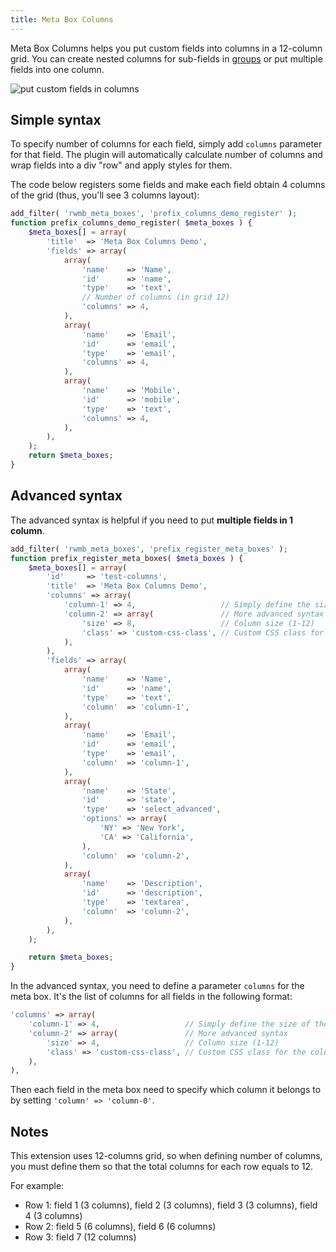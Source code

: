 ```yaml
---
title: Meta Box Columns
---
```


Meta Box Columns helps you put custom fields into columns in a 12-column grid. You can create nested columns for sub-fields in [groups](/extensions/meta-box-group/) or put multiple fields into one column.

![put custom fields in columns](https://i2.wp.com/metabox.io/wp-content/uploads/2014/07/meta-box-columns-screenshot.png)

## Simple syntax

To specify number of columns for each field, simply add `columns` parameter for that field. The plugin will automatically calculate number of columns and wrap fields into a div "row" and apply styles for them.

The code below registers some fields and make each field obtain 4 columns of the grid (thus, you'll see 3 columns layout):

```php
add_filter( 'rwmb_meta_boxes', 'prefix_columns_demo_register' );
function prefix_columns_demo_register( $meta_boxes ) {
    $meta_boxes[] = array(
        'title'  => 'Meta Box Columns Demo',
        'fields' => array(
            array(
                'name'    => 'Name',
                'id'      => 'name',
                'type'    => 'text',
                // Number of columns (in grid 12)
                'columns' => 4,
            ),
            array(
                'name'    => 'Email',
                'id'      => 'email',
                'type'    => 'email',
                'columns' => 4,
            ),
            array(
                'name'    => 'Mobile',
                'id'      => 'mobile',
                'type'    => 'text',
                'columns' => 4,
            ),
        ),
    );
    return $meta_boxes;
}
```

## Advanced syntax

The advanced syntax is helpful if you need to put **multiple fields in 1 column**.

```php
add_filter( 'rwmb_meta_boxes', 'prefix_register_meta_boxes' );
function prefix_register_meta_boxes( $meta_boxes ) {
    $meta_boxes[] = array(
        'id'     => 'test-columns',
        'title'  => 'Meta Box Columns Demo',
        'columns' => array(
            'column-1' => 4,                   // Simply define the size of the column (from 1 to 12)
            'column-2' => array(               // More advanced syntax
                'size' => 8,                   // Column size (1-12)
                'class' => 'custom-css-class', // Custom CSS class for the column
            ),
        ),
        'fields' => array(
            array(
                'name'    => 'Name',
                'id'      => 'name',
                'type'    => 'text',
                'column'  => 'column-1',
            ),
            array(
                'name'    => 'Email',
                'id'      => 'email',
                'type'    => 'email',
                'column'  => 'column-1',
            ),
            array(
                'name'    => 'State',
                'id'      => 'state',
                'type'    => 'select_advanced',
                'options' => array(
                    'NY' => 'New York',
                    'CA' => 'California',
                ),
                'column'  => 'column-2',
            ),
            array(
                'name'    => 'Description',
                'id'      => 'description',
                'type'    => 'textarea',
                'column'  => 'column-2',
            ),
        ),
    );

    return $meta_boxes;
}
```

In the advanced syntax, you need to define a parameter `columns` for the meta box. It's the list of columns for all fields in the following format:

```php
'columns' => array(
    'column-1' => 4,                   // Simply define the size of the column (from 1 to 12)
    'column-2' => array(               // More advanced syntax
        'size' => 4,                   // Column size (1-12)
        'class' => 'custom-css-class', // Custom CSS class for the column
    ),
),
```

Then each field in the meta box need to specify which column it belongs to by setting `'column' => 'column-0'`.

## Notes

This extension uses 12-columns grid, so when defining number of columns, you must define them so that the total columns for each row equals to 12.

For example:

- Row 1: field 1 (3 columns), field 2 (3 columns), field 3 (3 columns), field 4 (3 columns)
- Row 2: field 5 (6 columns), field 6 (6 columns)
- Row 3: field 7 (12 columns)
